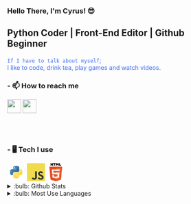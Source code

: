 ### Hello There, I'm Cyrus! :sunglasses:

## Python Coder | Front-End Editor | Github Beginner

<font color="#4070f4">`If I have to talk about myself`;<br>
I like to code, drink tea, play games and watch videos.
</font>

### - 📫 How to reach me

[<img height="32" width="32" src="https://unpkg.com/simple-icons@v7/icons/discord.svg" />](discord)
[<img height="32" width="32" src="https://unpkg.com/simple-icons@v7/icons/instagram.svg" />](instagram)

[discord]: (https://discord.gg/fS6Tzh39WS)
[instagram]: (https://instagram.com/cyruscandils)

<br>
<br>

### - 🖥️ Tech I use
<img height="42" width="42" src="https://raw.githubusercontent.com/github/explore/80688e429a7d4ef2fca1e82350fe8e3517d3494d/topics/python/python.png">
<img height="42" width="42" src="https://raw.githubusercontent.com/github/explore/80688e429a7d4ef2fca1e82350fe8e3517d3494d/topics/javascript/javascript.png">
<img height="42" width="42" src="https://raw.githubusercontent.com/github/explore/80688e429a7d4ef2fca1e82350fe8e3517d3494d/topics/html/html.png">
<br>

<details>
<summary>:bulb: Github Stats</summary>
<img src="https://github-readme-stats.vercel.app/api?username=cyrussw">
</details>

<details>
<summary>:bulb: Most Use Languages</summary>
<img src="https://github-readme-stats.vercel.app/api/top-langs/?username=cyrussw">
</details>
